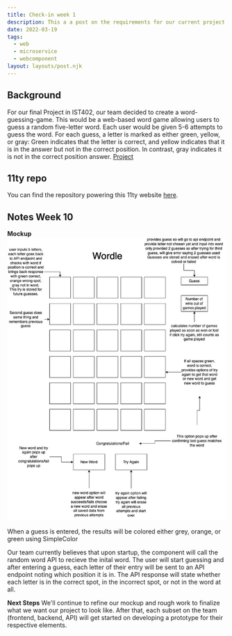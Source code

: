 ```yaml
---
title: Check-in week 1
description: This a a post on the requirements for our current project
date: 2022-03-19
tags:
  - web
  - microservice
  - webcomponent
layout: layouts/post.njk
---
```


## Background

For our final Project in IST402, our team decided to create a word-guessing-game. This would be a web-based word game allowing users to guess a random five-letter word. Each user would be given 5-6 attempts to guess the word. For each guess, a letter is marked as either green, yellow, or gray: Green indicates that the letter is correct, and yellow indicates that it is in the answer but not in the correct position. In contrast, gray indicates it is not in the correct position answer. [Project](https://github.com/elmsln/issues/issues/963)

## 11ty repo

You can find the repository powering this 11ty website [here](https://github.com/reyes-edwin/word-guess-game-doc).

## Notes Week 10
**Mockup**
![wordle mockup](https://raw.githubusercontent.com/jforcina20/word-guess-game-doc/master/img/wordle.jpg)

When a guess is entered, the results will be colored either grey, orange, or green using SimpleColor

Our team currently believes that upon startup, the component will call the random word API to recieve the inital word. The user will start guessing and after entering a guess, each letter of their entry will be sent to an API endpoint noting which position it is in. The API response will state whether each letter is in the correct spot, in the incorrect spot, or not in the word at all. 

**Next Steps**
We'll continue to refine our mockup and rough work to finalize what we want our project to look like. After that, each subset on the team (frontend, backend, API) will get started on developing a prototype for their respective elements. 